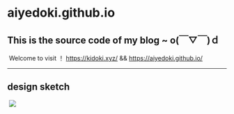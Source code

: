# aiyedoki.github.io
## This is the source code of my blog ~ o(￣▽￣)ｄ

​		Welcome to visit ！ https://kidoki.xyz/  &&  https://aiyedoki.github.io/

------

## design sketch

​		![](https://gitee.com/dokidokis/images-bed/raw/master/images/%E7%81%AB%E7%8B%90%E6%88%AA%E5%9B%BE_2021-11-29T01-59-19.745Z.webp)


